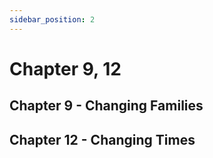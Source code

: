 ```yaml
---
sidebar_position: 2
---
```


# Chapter 9, 12


## Chapter 9 - Changing Families


## Chapter 12 - Changing Times
